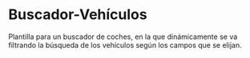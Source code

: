# Buscador-Vehículos
Plantilla para un buscador de coches, en la que dinámicamente se va filtrando la búsqueda de los vehículos según los campos que se elijan.